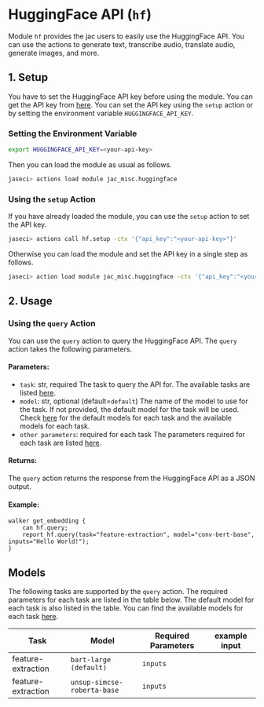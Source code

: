 # **HuggingFace API (`hf`)**

Module `hf` provides the jac users to easily use the HuggingFace API. You can use the actions to generate text, transcribe audio, translate audio, generate images, and more.

## **1. Setup**
You have to set the HuggingFace API key before using the module. You can get the API key from [here](https://huggingface.co/settings/tokens). You can set the API key using the `setup` action or by setting the environment variable `HUGGINGFACE_API_KEY`.

### Setting the Environment Variable
```bash
export HUGGINGFACE_API_KEY=<your-api-key>
```
Then you can load the module as usual as follows.
```bash
jaseci> actions load module jac_misc.huggingface
```

### Using the `setup` Action
If you have already loaded the module, you can use the `setup` action to set the API key.
```bash
jaseci> actions call hf.setup -ctx '{"api_key":"<your-api-key>"}'
```
Otherwise you can load the module and set the API key in a single step as follows.
```bash
jaseci> action load module jac_misc.huggingface -ctx '{"api_key":"<your-api-key>"}'
```

## **2. Usage**
### Using the `query` Action
You can use the `query` action to query the HuggingFace API. The `query` action takes the following parameters.

#### Parameters:

- `task`: str, required
    The task to query the API for. The available tasks are listed [here](#Models).
- `model`: str, optional (default=`default`)
    The name of the model to use for the task. If not provided, the default model for the task will be used. Check [here](#Models) for the default models for each task and the available models for each task.
- `other parameters`: required for each task
    The parameters required for each task are listed [here](#Models).

#### Returns:
The `query` action returns the response from the HuggingFace API as a JSON output.


#### Example:
```jac
walker get_embedding {
    can hf.query;
    report hf.query(task="feature-extraction", model="conv-bert-base", inputs="Hello World!");
}
```

## Models
The following tasks are supported by the `query` action. The required parameters for each task are listed in the table below. The default model for each task is also listed in the table. You can find the available models for each task [here](https://huggingface.co/models).

| Task | Model | Required Parameters | example input |
| --- | --- | --- | --- |
| feature-extraction | `bart-large (default)` | `inputs` | |
| feature-extraction | `unsup-simcse-roberta-base` | `inputs` | |